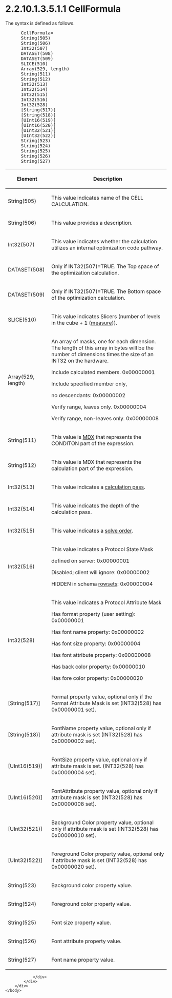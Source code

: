 <html dir="LTR" xmlns:mshelp="http://msdn.microsoft.com/mshelp" xmlns:ddue="http://ddue.schemas.microsoft.com/authoring/2003/5" xmlns:xlink="http://www.w3.org/1999/xlink" xmlns:tool="http://www.microsoft.com/tooltip">
    <head>
        <meta http-equiv="Content-Type" content="text/html; CHARSET=utf-8"></meta>
        <meta name="save" content="history"></meta>
        <title>2.2.10.1.3.5.1.1 CellFormula</title>
        <xml>
            <mshelp:toctitle title="2.2.10.1.3.5.1.1 CellFormula"></mshelp:toctitle>
            <mshelp:rltitle title="[MS-SSAS8]: CellFormula"></mshelp:rltitle>
            <mshelp:keyword index="A" term="eabebdba-e7b4-43af-8a77-3a41fafa9e8d"></mshelp:keyword>
            <mshelp:attr name="DCSext.ContentType" value="open specification"></mshelp:attr>
            <mshelp:attr name="AssetID" value="eabebdba-e7b4-43af-8a77-3a41fafa9e8d"></mshelp:attr>
            <mshelp:attr name="TopicType" value="kbRef"></mshelp:attr>
            <mshelp:attr name="DCSext.Title" value="[MS-SSAS8]: CellFormula" />
        </xml>
    </head>
    <body>
        <div id="header">
            <h1 class="heading">2.2.10.1.3.5.1.1 CellFormula</h1>
        </div>
        <div id="mainSection">
            <div id="mainBody">
                <div id="allHistory" class="saveHistory"></div>
                <div id="sectionSection0" class="section" name="collapseableSection">
                    

<p>The syntax is defined as follows.           </p>

<dl>
<dd>
<div><pre> CellFormula= 
 String(505)
 String(506)
 Int32(507)
 DATASET(508)
 DATASET(509) 
 SLICE(510)
 Array(529, length) 
 String(511)
 String(512)
 Int32(513)
 Int32(514)
 Int32(515)
 Int32(516) 
 Int32(528) 
 [String(517)]
 [String(518)]
 [UInt16(519)]
 [UInt16(520)]
 [UInt32(521)]
 [UInt32(522)]
 String(523)
 String(524)                      
 String(525)                        
 String(526)                             
 String(527)                     
</pre></div>
</dd></dl>

<table>
 <thead>
  <tr>
   <th>
   <p>Element</p>
   </th>
   <th>
   <p>Description</p>
   </th>
  </tr>
 </thead>
 <tr>
  <td>
  <p>String(505)</p>
  </td>
  <td>
  <p>This value indicates name of the CELL CALCULATION.</p>
  </td>
 </tr>
 <tr>
  <td>
  <p>String(506)</p>
  </td>
  <td>
  <p>This value provides a description.</p>
  </td>
 </tr>
 <tr>
  <td>
  <p>Int32(507)</p>
  </td>
  <td>
  <p>This value indicates whether the calculation utilizes
  an internal optimization code pathway.</p>
  </td>
 </tr>
 <tr>
  <td>
  <p>DATASET(508)</p>
  </td>
  <td>
  <p>Only if INT32(507)=TRUE. The Top space of the
  optimization calculation.</p>
  </td>
 </tr>
 <tr>
  <td>
  <p>DATASET(509)</p>
  </td>
  <td>
  <p>Only if INT32(507)=TRUE. The Bottom space of the
  optimization calculation.</p>
  </td>
 </tr>
 <tr>
  <td>
  <p>SLICE(510)</p>
  </td>
  <td>
  <p>This value indicates Slicers (number of levels in the
  cube + 1 (<a href="c527450b-f5bd-424b-8c98-ba6365288f35.html#gt_70548cb6-ef0e-4f2a-8e34-7293a9df8998">measure</a>)).</p>
  </td>
 </tr>
 <tr>
  <td>
  <p>Array(529, length)</p>
  </td>
  <td>
  <p>An array of masks, one for each dimension. The length
  of this array in bytes will be the number of dimensions times the size of an
  INT32 on the hardware.</p>
  <p>Include calculated members. 0x00000001</p>
  <p>Include specified member only,</p>
  <p>no descendants: 0x00000002</p>
  <p>Verify range, leaves only. 0x00000004</p>
  <p>Verify range, non-leaves only. 0x00000008</p>
  </td>
 </tr>
 <tr>
  <td>
  <p>String(511)</p>
  </td>
  <td>
  <p>This value is <a href="c527450b-f5bd-424b-8c98-ba6365288f35.html#gt_9b631ff5-dc89-45f0-a1c2-db6981e4804f">MDX</a> that represents the
  CONDITON part of the expression.</p>
  </td>
 </tr>
 <tr>
  <td>
  <p>String(512)</p>
  </td>
  <td>
  <p>This value is MDX that represents the calculation part
  of the expression.</p>
  </td>
 </tr>
 <tr>
  <td>
  <p>Int32(513)</p>
  </td>
  <td>
  <p>This value indicates a <a href="c527450b-f5bd-424b-8c98-ba6365288f35.html#gt_a611caab-b948-463e-ac07-e9a2f30222a9">calculation pass</a>.</p>
  </td>
 </tr>
 <tr>
  <td>
  <p>Int32(514)</p>
  </td>
  <td>
  <p>This value indicates the depth of the calculation
  pass.</p>
  </td>
 </tr>
 <tr>
  <td>
  <p>Int32(515)</p>
  </td>
  <td>
  <p>This value indicates a <a href="c527450b-f5bd-424b-8c98-ba6365288f35.html#gt_7faee801-7705-424a-8e64-1cd18ab0dfab">solve order</a>.</p>
  </td>
 </tr>
 <tr>
  <td>
  <p>Int32(516)</p>
  </td>
  <td>
  <p>This value indicates a Protocol State Mask</p>
  <p>defined on server: 0x00000001</p>
  <p>Disabled; client will ignore: 0x00000002</p>
  <p>HIDDEN in schema <a href="c527450b-f5bd-424b-8c98-ba6365288f35.html#gt_43e5a26f-e51f-4f1e-9818-e70bcb25de35">rowsets</a>: 0x00000004</p>
  </td>
 </tr>
 <tr>
  <td>
  <p>Int32(528)</p>
  </td>
  <td>
  <p>This value indicates a Protocol Attribute Mask</p>
  <p>Has format property (user setting): 0x00000001</p>
  <p>Has font name property: 0x00000002</p>
  <p>Has font size property: 0x00000004</p>
  <p>Has font attribute property: 0x00000008</p>
  <p>Has back color property: 0x00000010</p>
  <p>Has fore color property: 0x00000020</p>
  </td>
 </tr>
 <tr>
  <td>
  <p>[String(517)]</p>
  </td>
  <td>
  <p>Format property value, optional only if the Format
  Attribute Mask is set (INT32(528) has 0x00000001 set).</p>
  </td>
 </tr>
 <tr>
  <td>
  <p>[String(518)]</p>
  </td>
  <td>
  <p>FontName property value, optional only if attribute
  mask is set (INT32(528) has 0x00000002 set).</p>
  </td>
 </tr>
 <tr>
  <td>
  <p>[UInt16(519)]</p>
  </td>
  <td>
  <p>FontSize property value, optional only if attribute
  mask is set. (INT32(528) has 0x00000004 set).</p>
  </td>
 </tr>
 <tr>
  <td>
  <p>[UInt16(520)]</p>
  </td>
  <td>
  <p>FontAttribute property value, optional only if
  attribute mask is set (INT32(528) has 0x00000008 set).</p>
  </td>
 </tr>
 <tr>
  <td>
  <p>[UInt32(521)]</p>
  </td>
  <td>
  <p>Background Color property value, optional only if
  attribute mask is set (INT32(528) has 0x00000010 set).</p>
  </td>
 </tr>
 <tr>
  <td>
  <p>[UInt32(522)]</p>
  </td>
  <td>
  <p>Foreground Color property value, optional only if
  attribute mask is set (INT32(528) has 0x00000020 set).</p>
  </td>
 </tr>
 <tr>
  <td>
  <p>String(523)</p>
  </td>
  <td>
  <p>Background color property value.</p>
  </td>
 </tr>
 <tr>
  <td>
  <p>String(524)</p>
  </td>
  <td>
  <p>Foreground color property value.</p>
  </td>
 </tr>
 <tr>
  <td>
  <p>String(525)</p>
  </td>
  <td>
  <p>Font size property value.</p>
  </td>
 </tr>
 <tr>
  <td>
  <p>String(526)</p>
  </td>
  <td>
  <p>Font attribute property value.</p>
  </td>
 </tr>
 <tr>
  <td>
  <p>String(527)</p>
  </td>
  <td>
  <p>Font name property value.</p>
  </td>
 </tr>
</table>

<p> </p>


                </div>
            </div>
        </div>
    </body>
</html>